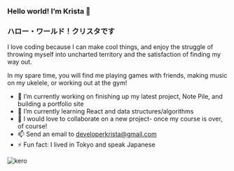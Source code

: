 ### Hello world! I’m Krista :wave:
### ハロー・ワールド！クリスタです

I love coding because I can make cool things, and enjoy the struggle of throwing myself into uncharted territory and the satisfaction of finding my way out.

In my spare time, you will find me playing games with friends, making music on my ukelele, or working out at the gym!

- 🔭 I’m currently working on finishing up my latest project, Note Pile, and building a portfolio site
- 🌱 I’m currently learning React and data structures/algorithms
- 👯 I would love to collaborate on a new project- once my course is over, of course!
- 📫 Send an email to [developerkrista@gmail.com](mailto:developerkrista@gmail.com)
- ⚡ Fun fact: I lived in Tokyo and speak Japanese

![kero](https://user-images.githubusercontent.com/8907997/184076663-9fae863c-4415-4076-b119-c10ddc5e8b48.gif)
